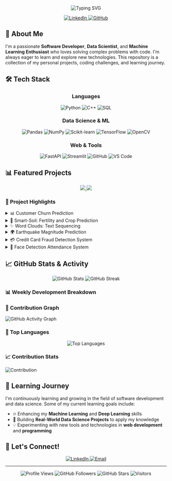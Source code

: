 <div align="center">
  <img src="https://readme-typing-svg.herokuapp.com?font=Fira+Code&pause=1000&color=2196F3&center=true&vCenter=true&width=435&lines=Hello%2C+I'm+Swayam+Agarwal;A+Passionate+Developer+%F0%9F%91%A8%E2%80%8D%F0%9F%92%BB;Data+Scientist+%F0%9F%9A%80;ML+Enthusiast+%F0%9F%A4%94" alt="Typing SVG" />
</div>

<p align="center">
  <a href="https://www.linkedin.com/in/swayam-agarwal">
    <img src="https://img.shields.io/badge/LinkedIn-0077B5?style=for-the-badge&logo=linkedin&logoColor=white" alt="LinkedIn"/>
  </a>
  <a href="https://github.com/your-github-username">
    <img src="https://img.shields.io/badge/GitHub-100000?style=for-the-badge&logo=github&logoColor=white" alt="GitHub"/>
  </a>
</p>

## 🚀 About Me

I'm a passionate **Software Developer**, **Data Scientist**, and **Machine Learning Enthusiast** who loves solving complex problems with code. I'm always eager to learn and explore new technologies. This repository is a collection of my personal projects, coding challenges, and learning journey.

## 🛠️ Tech Stack

<div align="center">
  
### Languages
![Python](https://img.shields.io/badge/Python-3776AB?style=for-the-badge&logo=python&logoColor=white)
![C++](https://img.shields.io/badge/C%2B%2B-00599C?style=for-the-badge&logo=c%2B%2B&logoColor=white)
![SQL](https://img.shields.io/badge/SQL-4479A1?style=for-the-badge&logo=mysql&logoColor=white)

### Data Science & ML
![Pandas](https://img.shields.io/badge/Pandas-150458?style=for-the-badge&logo=pandas&logoColor=white)
![NumPy](https://img.shields.io/badge/NumPy-013243?style=for-the-badge&logo=numpy&logoColor=white)
![Scikit-learn](https://img.shields.io/badge/scikit--learn-F7931E?style=for-the-badge&logo=scikit-learn&logoColor=white)
![TensorFlow](https://img.shields.io/badge/TensorFlow-FF6F00?style=for-the-badge&logo=tensorflow&logoColor=white)
![OpenCV](https://img.shields.io/badge/OpenCV-27338e?style=for-the-badge&logo=OpenCV&logoColor=white)

### Web & Tools
![FastAPI](https://img.shields.io/badge/FastAPI-005571?style=for-the-badge&logo=fastapi&logoColor=white)
![Streamlit](https://img.shields.io/badge/Streamlit-FF4B4B?style=for-the-badge&logo=Streamlit&logoColor=white)
![GitHub](https://img.shields.io/badge/GitHub-100000?style=for-the-badge&logo=github&logoColor=white)
![VS Code](https://img.shields.io/badge/VS_Code-007ACC?style=for-the-badge&logo=visual-studio-code&logoColor=white)

</div>

## 📊 Featured Projects

<div align="center">
  <a href="https://github.com/your-username/customer-churn-prediction">
    <img src="https://github-readme-stats.vercel.app/api/pin/?username=your-username&repo=customer-churn-prediction&theme=radical" />
  </a>
  <a href="https://github.com/your-username/smart-soil">
    <img src="https://github-readme-stats.vercel.app/api/pin/?username=your-username&repo=smart-soil&theme=radical" />
  </a>
</div>

### 🌟 Project Highlights

<details>
<summary>📊 Customer Churn Prediction</summary>
A machine learning model designed to predict customer churn by analyzing patterns in customer behavior. The project improves churn detection accuracy through data preprocessing, feature engineering, and model evaluation techniques.
</details>

<details>
<summary>🌾 Smart-Soil: Fertility and Crop Prediction</summary>
A soil fertility and crop recommendation system that uses satellite data (Sentinel-1/2) and ML models. The project leverages Google Earth Engine, real-time soil moisture estimation, and geolocation-based analysis to assist farmers in choosing the right crop and assessing soil fertility.
</details>

<details>
<summary>✨ Word Clouds: Text Sequencing</summary>
An NLP project aimed at improving text comprehension by visualizing text data using word clouds. This helps highlight key trends and frequently used terms in a given text.
</details>

<details>
<summary>🌍 Earthquake Magnitude Prediction</summary>
A machine learning project focused on predicting earthquake intensity based on historical seismic data. Key features include data preprocessing, feature engineering, and the use of supervised learning models.
</details>

<details>
<summary>💳 Credit Card Fraud Detection System</summary>
A machine learning-based solution that detects fraudulent transactions using historical credit card transaction data. It applies Supervised Learning algorithms, feature engineering, and model evaluation to optimize fraud detection.
</details>

<details>
<summary>📸 Face Detection Attendance System</summary>
An automated attendance tracking system developed using OpenCV, which recognizes faces from a live camera feed and marks attendance based on the detected faces.
</details>

## 📈 GitHub Stats & Activity

<div align="center">
  <img src="https://github-readme-stats.vercel.app/api?username=your-username&show_icons=true&theme=radical&hide_border=true&count_private=true" alt="GitHub Stats" />
  <img src="https://github-readme-streak-stats.herokuapp.com/?user=your-username&theme=radical&hide_border=true" alt="GitHub Streak" />
</div>

### 📊 Weekly Development Breakdown
<!--START_SECTION:waka-->
<!--END_SECTION:waka-->

### 📅 Contribution Graph
![GitHub Activity Graph](https://activity-graph.herokuapp.com/graph?username=your-username&theme=radical&hide_border=true)

### 🌟 Top Languages
<div align="center">
  <img src="https://github-readme-stats.vercel.app/api/top-langs/?username=your-username&layout=compact&theme=radical&hide_border=true" alt="Top Languages" />
</div>

### 📈 Contribution Stats
![Contribution](https://raw.githubusercontent.com/your-username/your-username/output/github-contribution-grid-snake.svg)

## 🌱 Learning Journey

I'm continuously learning and growing in the field of software development and data science. Some of my current learning goals include:

- 🔥 Enhancing my **Machine Learning** and **Deep Learning** skills
- 🌟 Building **Real-World Data Science Projects** to apply my knowledge
- 💡 Experimenting with new tools and technologies in **web development** and **programming**

## 🤝 Let's Connect!

<div align="center">
  <a href="https://www.linkedin.com/in/swayam-agarwal">
    <img src="https://img.shields.io/badge/LinkedIn-0077B5?style=for-the-badge&logo=linkedin&logoColor=white" alt="LinkedIn"/>
  </a>
  <a href="mailto:your.email@example.com">
    <img src="https://img.shields.io/badge/Email-D14836?style=for-the-badge&logo=gmail&logoColor=white" alt="Email"/>
  </a>
</div>

---
<div align="center">
  <img src="https://komarev.com/ghpvc/?username=your-username&color=blueviolet" alt="Profile Views"/>
  <img src="https://img.shields.io/github/followers/your-username?label=Followers&style=social" alt="GitHub Followers"/>
  <img src="https://img.shields.io/github/stars/your-username?label=Stars&style=social" alt="GitHub Stars"/>
  <img src="https://visitor-badge.laobi.icu/badge?page_id=your-username.your-username" alt="Visitors"/>
</div>

